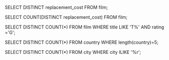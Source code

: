 SELECT DISTINCT replacement_cost FROM film;

SELECT COUNT(DISTINCT replacement_cost) FROM film;

SELECT DISTINCT COUNT(*) FROM film
WHERE title LIKE 'T%' AND rating ='G';

SELECT DISTINCT COUNT(*) FROM country
WHERE length(country)=5;

SELECT DISTINCT COUNT(*) FROM city
WHERE city ILIKE '%r';